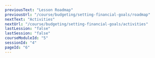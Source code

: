 ```yaml
---
previousText: "Lesson Roadmap"
previousUrl: "/course/budgeting/setting-financial-goals/roadmap"
nextText: "Activities"
nextUrl: "/course/budgeting/setting-financial-goals/activities"
lastLession: "false"
lastSession: "false"
courseModuleId: "5"
sessionId: "4"
pageId: "6"
---
```



<sparkle-animation-player src="./animation/m3l1.js" composition="05E79C8D9732B946A18A04FA8701B150"></sparkle-animation-player>

